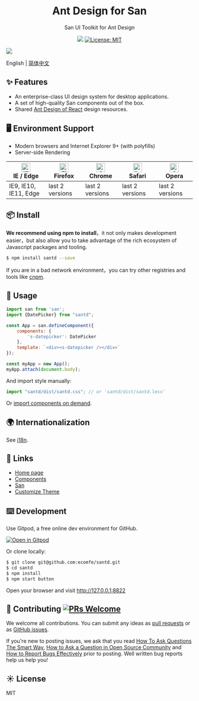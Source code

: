 <h1 align="center">Ant Design for San</h1>

<div align="center">
San UI Toolkit for Ant Design

[![](https://flat.badgen.net/npm/v/santd?icon=npm)](https://www.npmjs.com/package/santd) [![License: MIT](https://img.shields.io/badge/License-MIT-yellow.svg)](https://opensource.org/licenses/MIT)
</div>

[![](https://cdn-images-1.medium.com/max/2000/1*NIlj0-TdLMbo_hzSBP8tmg.png)](http://ecomfe.github.io/santd)

English | [简体中文](./README-zh_CN.md)

## ✨ Features

- An enterprise-class UI design system for desktop applications.
- A set of high-quality San components out of the box.
- Shared [Ant Design of React](https://ant.design/docs/spec/introduce) design resources.

## 🖥 Environment Support

- Modern browsers and Internet Explorer 9+ (with polyfills)
- Server-side Rendering

| [<img src="https://raw.githubusercontent.com/alrra/browser-logos/master/src/edge/edge_48x48.png" alt="IE / Edge" width="24px" height="24px" />](http://godban.github.io/browsers-support-badges/)</br>IE / Edge | [<img src="https://raw.githubusercontent.com/alrra/browser-logos/master/src/firefox/firefox_48x48.png" alt="Firefox" width="24px" height="24px" />](http://godban.github.io/browsers-support-badges/)</br>Firefox | [<img src="https://raw.githubusercontent.com/alrra/browser-logos/master/src/chrome/chrome_48x48.png" alt="Chrome" width="24px" height="24px" />](http://godban.github.io/browsers-support-badges/)</br>Chrome | [<img src="https://raw.githubusercontent.com/alrra/browser-logos/master/src/safari/safari_48x48.png" alt="Safari" width="24px" height="24px" />](http://godban.github.io/browsers-support-badges/)</br>Safari | [<img src="https://raw.githubusercontent.com/alrra/browser-logos/master/src/opera/opera_48x48.png" alt="Opera" width="24px" height="24px" />](http://godban.github.io/browsers-support-badges/)</br>Opera |
| --------------------------------------------------------------------------------------------------------------------------------------------------------------------------------------------------------------- | ----------------------------------------------------------------------------------------------------------------------------------------------------------------------------------------------------------------- | ------------------------------------------------------------------------------------------------------------------------------------------------------------------------------------------------------------- | ------------------------------------------------------------------------------------------------------------------------------------------------------------------------------------------------------------- | --------------------------------------------------------------------------------------------------------------------------------------------------------------------------------------------------------- |
| IE9, IE10, IE11, Edge                                                                                                                                                                                           | last 2 versions                                                                                                                                                                                                   | last 2 versions                                                                                                                                                                                               | last 2 versions                                                                                                                                                                                               | last 2 versions                                                                                                                                                                                           |

## 📦 Install

**We recommend using npm to install**，it not only makes development easier，but also allow you to take advantage of the rich ecosystem of Javascript packages and tooling.

```bash
$ npm install santd --save
```

If you are in a bad network environment，you can try other registries and tools like [cnpm](https://github.com/cnpm/cnpm).

## 🔨 Usage

```jsx
import san from 'san';
import {DatePicker} from "santd";

const App = san.defineComponent({
    components: {
        's-datepicker': DatePicker
    },
    template: `<div><s-datepicker /></div>`
});

const myApp = new App();
myApp.attach(document.body);
```

And import style manually:

```jsx
import "santd/dist/santd.css"; // or 'santd/dist/santd.less'
```

Or [import components on demand](https://ecomfe.github.io/santd/#docs/quickstart).

## 🌍 Internationalization

See [i18n](http://ecomfe.github.io/santd/#docs/i18n).

## 🔗 Links

- [Home page](https://ecomfe.github.io/)
- [Components](https://ecomfe.github.io/santd/#docs/introduce)
- [San](https://baidu.github.io/san/)
- [Customize Theme](http://ecomfe.github.io/santd/#/docs/theme)

## ⌨️ Development

Use Gitpod, a free online dev environment for GitHub.

[![Open in Gitpod](https://gitpod.io/button/open-in-gitpod.svg)](https://gitpod.io/#https://github.com/ecomfe/santd)

Or clone locally:

```bash
$ git clone git@github.com:ecomfe/santd.git
$ cd santd
$ npm install
$ npm start button
```

Open your browser and visit http://127.0.0.1:8822

## 🤝 Contributing [![PRs Welcome](https://img.shields.io/badge/PRs-welcome-brightgreen.svg?style=flat-square)](https://github.com/ecomfe/santd/pulls)

We welcome all contributions. You can submit any ideas as [pull requests](https://github.com/ecomfe/santd/pulls) or as [GitHub issues](https://github.com/ecomfe/santd/issues).

If you're new to posting issues, we ask that you read [How To Ask Questions The Smart Way](http://www.catb.org/~esr/faqs/smart-questions.html), [How to Ask a Question in Open Source Community](https://github.com/seajs/seajs/issues/545) and [How to Report Bugs Effectively](http://www.chiark.greenend.org.uk/~sgtatham/bugs.html) prior to posting. Well written bug reports help us help you!

## ☀️ License

MIT

